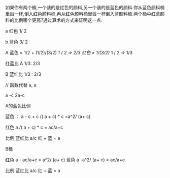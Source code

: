 
如果你有两个桶,一个装的是红色的颜料,另一个装的是蓝色的颜料.你从蓝色颜料桶里舀一杯,倒入红色颜料桶,再从红色颜料桶里舀一杯倒入蓝颜料桶.两个桶中红蓝颜料的比例哪个更高?通过算术的方式来证明这一点.

a 红色
1/ 2

b 蓝色
3/ 2

A
蓝色 = 1/2 + (1/2)/(3/2) *1 / 2 => 2/3
红色 =  1/(3/2)* 1 / 2 =>  1/3

红蓝比
A
1/3: 2/3  

B 蓝红比
1/3 : 2/3

// 函数代替
a, a

a -c
2a-c

A的蓝色比例

蓝色 ： a - c +  c /( a + c) * c  =a^2/ (a+ c)

红色  a /( a + c) * c = ac/a+c

比例 蓝红比   a/c
红 + 蓝 = a

B桶

红色 a - ac/a+c = a^2/ (a+ c)
蓝色 a -a^2/ (a+ c) = ac/a+c

比例 蓝红比   a/c
红 + 蓝 = a
